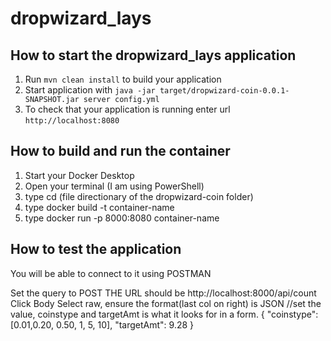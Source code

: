 # dropwizard_lays

How to start the dropwizard_lays application
---

1. Run `mvn clean install` to build your application
1. Start application with `java -jar target/dropwizard-coin-0.0.1-SNAPSHOT.jar server config.yml`
1. To check that your application is running enter url `http://localhost:8080`


How to build and run the container
---
1. Start your Docker Desktop
1. Open your terminal (I am using PowerShell)
1. type cd (file directionary of the dropwizard-coin folder)
1. type docker build -t container-name
1. type docker run -p 8000:8080 container-name


How to test the application
---
You will be able to connect to it using POSTMAN

Set the query to POST
THE URL should be http://localhost:8000/api/count 
Click Body
      Select raw, ensure the format(last col on right) is JSON
      //set the value, coinstype and targetAmt is what it looks for in a form.
      {
           "coinstype": [0.01,0.20, 0.50, 1, 5, 10],
            "targetAmt": 9.28
      }
